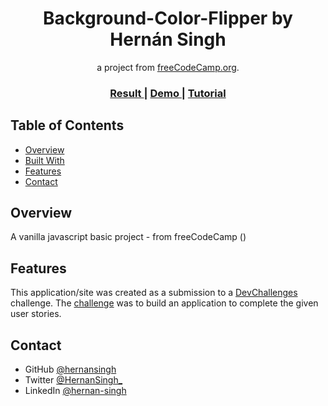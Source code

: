 <h1 align="center">Background-Color-Flipper by Hernán Singh</h1>

<div align="center">
   a project from <a href="http://freecodecamp.org" target="_blank">freeCodeCamp.org</a>.
</div>

<div align="center">
  <h3>
    <a href="https://hernansingh.github.io/background-color-flipper/">
      Result
    </a>
    <span> | </span>
    <a href="https://vannilla-js-basic-project-1-background-color.netlify.app/">
      Demo
    </a>
    <span> | </span>
    <a href="https://www.youtube.com/watch?v=3PHXvlpOkf4&t=421s">
      Tutorial
    </a>
  </h3>
</div>

<!-- TABLE OF CONTENTS -->

## Table of Contents

- [Overview](#overview)
- [Built With](#built-with)
- [Features](#features)
- [Contact](#contact)

<!-- OVERVIEW -->

## Overview

A vanilla javascript basic project - from freeCodeCamp ()

## Features

This application/site was created as a submission to a [DevChallenges](https://devchallenges.io/challenges) challenge. The [challenge](https://devchallenges.io/challenges/wBunSb7FPrIepJZAg0sY) was to build an application to complete the given user stories.

## Contact

- GitHub [@hernansingh](https://github.com/hernansingh)
- Twitter [@HernanSingh_](https://twitter.com/HernanSingh_)
- LinkedIn [@hernan-singh](https://www.linkedin.com/in/hernan-singh)
